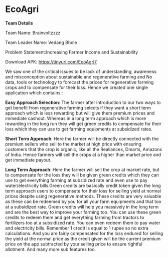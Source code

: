# EcoAgri

**Team Details**


Team Name: Brainvoltzzzz

Team Leader Name: Vedang Bhole

Problem Statement:Increasing Farmer Income and Sustainability 

Download APK: https://tinyurl.com/EcoAgri7

We saw one of the critical issues to be lack of understanding, awareness and misconception about sustainable and regenerative farming and No data, tools or technology to forecast the prices for regenerative farming crops and to compensate for their loss. Hence we created one single application which  contains :

**Easy Approach Selection**: The farmer after introduction to our two ways to get benefit from regenerative farming selects if they want a short term approach which is less rewarding but will give them premium prices and immediate cashout. Whereas in a long term approach which is more rewarding in the long run they will get green credits to compensate for their loss which they can use to get farming equipments at subsidized rates.

**Short Term Approach**: Here the farmer will be directly connected with the premium sellers who sell to the market at high price with ensuring customers that the crop is organic, like all the Realiances, Dmarts, Amazons of India. Hence farmers will sell the crops at a higher than market price and get immediate payout.

**Long Term Approach**: Here the farmer will sell the crop at market rate, but to compensate for the loss they will be given green credits which they can use to get everything farming at subsidized rate and even use to pay water/electricity bills.Green credits are basically credit token given the long term approach users to compensate for their loss for selling yield at normal prices despite using regenerative methods. These credits are very valuable as these can be redeemed by you for all your farm equipments and that too at a subsidized rate. Green credits will help you massively in the long term and are the best way to improve your farming too. You can use these green credits to redeem them and get everything farming from tractors to fertilizers too at a subsidized rate. You can even redeem them to pay water and electricity bills. Remember 1 credit is equal to 1 rupee so no extra calculations. And you are fairly compensated for the loss endured for selling the yield at the normal price as the credit given will be the current premium price on the app subtracted by your selling price to ensure rightful allotment. And many more sub features too.

